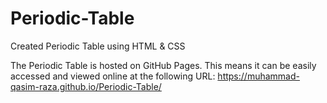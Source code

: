 # Periodic-Table
Created Periodic Table using HTML &amp; CSS

The Periodic Table is hosted on GitHub Pages. This means it can be easily accessed and viewed online at the following URL: https://muhammad-qasim-raza.github.io/Periodic-Table/
